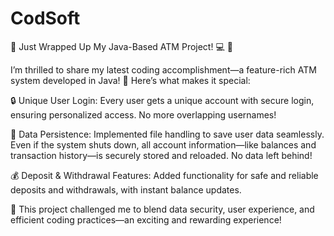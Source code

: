 # CodSoft
🚀 Just Wrapped Up My Java-Based ATM Project! 💻 🚀

I’m thrilled to share my latest coding accomplishment—a feature-rich ATM system developed in Java! 🎉 Here’s what makes it special:

🔒 Unique User Login: Every user gets a unique account with secure login, ensuring personalized access. No more overlapping usernames!

💾 Data Persistence: Implemented file handling to save user data seamlessly. Even if the system shuts down, all account information—like balances and transaction history—is securely stored and reloaded. No data left behind!

💰 Deposit & Withdrawal Features: Added functionality for safe and reliable deposits and withdrawals, with instant balance updates.

🧩 This project challenged me to blend data security, user experience, and efficient coding practices—an exciting and rewarding experience!

